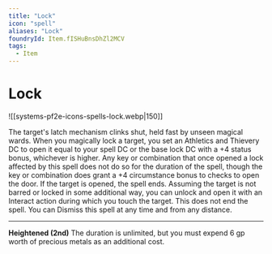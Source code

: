 ```yaml
---
title: "Lock"
icon: "spell"
aliases: "Lock"
foundryId: Item.fISHuBnsDhZl2MCV
tags:
  - Item
---
```


# Lock
![[systems-pf2e-icons-spells-lock.webp|150]]

The target's latch mechanism clinks shut, held fast by unseen magical wards. When you magically lock a target, you set an Athletics and Thievery DC to open it equal to your spell DC or the base lock DC with a +4 status bonus, whichever is higher. Any key or combination that once opened a lock affected by this spell does not do so for the duration of the spell, though the key or combination does grant a +4 circumstance bonus to checks to open the door. If the target is opened, the spell ends. Assuming the target is not barred or locked in some additional way, you can unlock and open it with an Interact action during which you touch the target. This does not end the spell. You can Dismiss this spell at any time and from any distance.

* * *

**Heightened (2nd)** The duration is unlimited, but you must expend 6 gp worth of precious metals as an additional cost.
